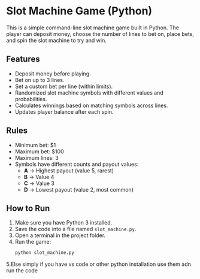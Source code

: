  # Slot Machine Game (Python)

This is a simple command-line slot machine game built in Python. The player can deposit money, choose the number of lines to bet on, place bets, and spin the slot machine to try and win.

## Features
- Deposit money before playing.
- Bet on up to 3 lines.
- Set a custom bet per line (within limits).
- Randomized slot machine symbols with different values and probabilities.
- Calculates winnings based on matching symbols across lines.
- Updates player balance after each spin.

## Rules
- Minimum bet: $1  
- Maximum bet: $100  
- Maximum lines: 3  
- Symbols have different counts and payout values:
  - **A** → Highest payout (value 5, rarest)  
  - **B** → Value 4  
  - **C** → Value 3  
  - **D** → Lowest payout (value 2, most common)  

## How to Run
1. Make sure you have Python 3 installed.  
2. Save the code into a file named `slot_machine.py`.  
3. Open a terminal in the project folder.  
4. Run the game:
   ```bash
   python slot_machine.py
5.Else simply if you have vs code or other python installation use them adn run the code    
   
   
